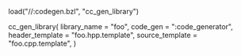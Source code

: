 load("//:codegen.bzl", "cc_gen_library")


cc_gen_library(
    library_name = "foo",
    code_gen = ":code_generator",
    header_template = "foo.hpp.template",
    source_template = "foo.cpp.template",
)